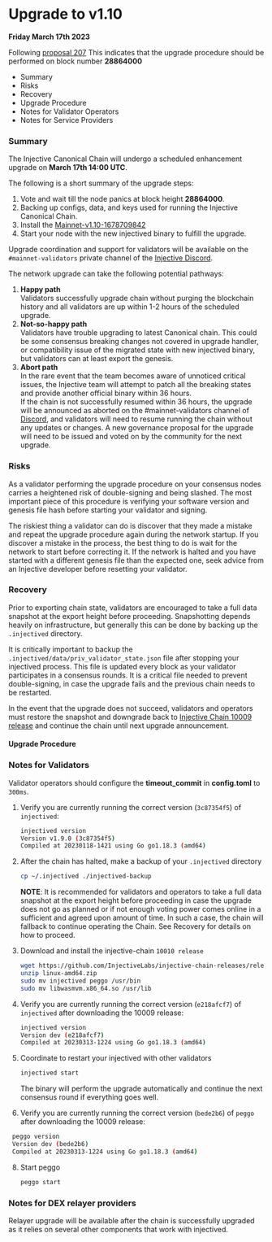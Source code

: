 # Upgrade to v1.10

**Friday March 17th 2023**

Following [proposal 207](https://hub.injective.network/proposals/207/) This indicates that the upgrade procedure should be performed on block number **28864000**

* Summary
* Risks
* Recovery
* Upgrade Procedure
* Notes for Validator Operators
* Notes for Service Providers

### Summary

The Injective Canonical Chain will undergo a scheduled enhancement upgrade on **March 17th 14:00 UTC**.

The following is a short summary of the upgrade steps:

1. Vote and wait till the node panics at block height **28864000**.
2. Backing up configs, data, and keys used for running the Injective Canonical Chain.
3. Install the [Mainnet-v1.10-1678709842](https://github.com/InjectiveLabs/injective-chain-releases/releases/tag/v1.10-1678709842)
4. Start your node with the new injectived binary to fulfill the upgrade.

Upgrade coordination and support for validators will be available on the `#mainnet-validators` private channel of the [Injective Discord](https://discord.gg/injective).

The network upgrade can take the following potential pathways:

1. **Happy path**\
   Validators successfully upgrade chain without purging the blockchain history and all validators are up within 1-2 hours of the scheduled upgrade.
2. **Not-so-happy path**\
   Validators have trouble upgrading to latest Canonical chain. This could be some consensus breaking changes not covered in upgrade handler, or compatibility issue of the migrated state with new injectived binary, but validators can at least export the genesis.
3. **Abort path**\
   In the rare event that the team becomes aware of unnoticed critical issues, the Injective team will attempt to patch all the breaking states and provide another official binary within 36 hours.\
   If the chain is not successfully resumed within 36 hours, the upgrade will be announced as aborted on the #mainnet-validators channel of [Discord](https://discord.gg/injective), and validators will need to resume running the chain without any updates or changes. A new governance proposal for the upgrade will need to be issued and voted on by the community for the next upgrade.

### Risks

As a validator performing the upgrade procedure on your consensus nodes carries a heightened risk of double-signing and being slashed. The most important piece of this procedure is verifying your software version and genesis file hash before starting your validator and signing.

The riskiest thing a validator can do is discover that they made a mistake and repeat the upgrade procedure again during the network startup. If you discover a mistake in the process, the best thing to do is wait for the network to start before correcting it. If the network is halted and you have started with a different genesis file than the expected one, seek advice from an Injective developer before resetting your validator.

### Recovery

Prior to exporting chain state, validators are encouraged to take a full data snapshot at the export height before proceeding. Snapshotting depends heavily on infrastructure, but generally this can be done by backing up the `.injectived` directory.

It is critically important to backup the `.injectived/data/priv_validator_state.json` file after stopping your injectived process. This file is updated every block as your validator participates in a consensus rounds. It is a critical file needed to prevent double-signing, in case the upgrade fails and the previous chain needs to be restarted.

In the event that the upgrade does not succeed, validators and operators must restore the snapshot and downgrade back to [Injective Chain 10009 release](https://github.com/InjectiveLabs/injective-chain-releases/releases/tag/v1.9.0-1673970775) and continue the chain until next upgrade announcement.

#### Upgrade Procedure

### Notes for Validators

Validator operators should configure the **timeout\_commit** in **config.toml** to `300ms`.

1.  Verify you are currently running the correct version (`3c87354f5`) of `injectived`:

    ```bash
    injectived version
    Version v1.9.0 (3c87354f5)
    Compiled at 20230118-1421 using Go go1.18.3 (amd64)
    ```
2.  After the chain has halted, make a backup of your `.injectived` directory

    ```bash
    cp ~/.injectived ./injectived-backup
    ```

    **NOTE**: It is recommended for validators and operators to take a full data snapshot at the export height before proceeding in case the upgrade does not go as planned or if not enough voting power comes online in a sufficient and agreed upon amount of time. In such a case, the chain will fallback to continue operating the Chain. See Recovery for details on how to proceed.
3.  Download and install the injective-chain `10010 release`

    ```bash
    wget https://github.com/InjectiveLabs/injective-chain-releases/releases/tag/v1.10-1678709842
    unzip linux-amd64.zip
    sudo mv injectived peggo /usr/bin
    sudo mv libwasmvm.x86_64.so /usr/lib
    ```
4.  Verify you are currently running the correct version (`e218afcf7`) of `injectived` after downloading the 10009 release:

    ```bash
    injectived version
    Version dev (e218afcf7)                                                                                                                                                                                               │
    Compiled at 20230313-1224 using Go go1.18.3 (amd64)
    ```
5.  Coordinate to restart your injectived with other validators

    ```bash
    injectived start
    ```

    The binary will perform the upgrade automatically and continue the next consensus round if everything goes well.
6. Verify you are currently running the correct version (`bede2b6`) of `peggo` after downloading the 10009 release:

```bash
 peggo version
 Version dev (bede2b6)                                                                                                                                                                                                 │
 Compiled at 20230313-1224 using Go go1.18.3 (amd64)
```

8.  Start peggo

    ```bash
    peggo start
    ```

### Notes for DEX relayer providers

Relayer upgrade will be available after the chain is successfully upgraded as it relies on several other components that work with injectived.
